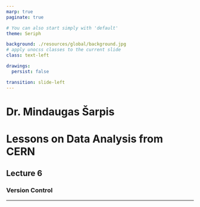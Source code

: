 ```yaml
---
marp: true
paginate: true

# You can also start simply with 'default'
theme: Seriph

background: ./resources/global/background.jpg
# apply unocss classes to the current slide
class: text-left

drawings:
  persist: false

transition: slide-left
---
```


# Dr. Mindaugas Šarpis
# Lessons on **Data Analysis** from **CERN**

## Lecture 6

### **Version** Control

---

